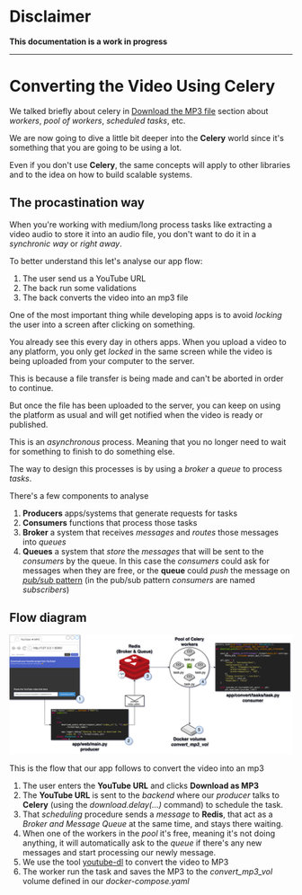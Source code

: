 # Disclaimer <!-- {docsify-ignore} -->

**This documentation is a work in progress**

---
# Converting the Video Using Celery <!-- {docsify-ignore} -->

We talked briefly about celery in [Download the MP3 file](/app/download-mp3.md) section about *workers*, *pool of workers*, *scheduled tasks*, etc.

We are now going to dive a little bit deeper into the **Celery** world since it's something that you are going to be using a lot. 

Even if you don't use **Celery**, the same concepts will apply to other libraries and to the idea on how to build scalable systems.


## The procastination way

When you're working with medium/long process tasks like extracting a video audio to store it into an audio file, you don't want to do it in a *synchronic way* or *right away*.

To better understand this let's analyse our app flow:

1. The user send us a YouTube URL
2. The back run some validations
3. The back converts the video into an mp3 file

One of the most important thing while developing apps is to avoid *locking* the user into a screen after clicking on something.

You already see this every day in others apps. When you upload a video to any platform, you only get *locked* in the same screen while the video is being uploaded from your computer to the server.

This is because a file transfer is being made and can't be aborted in order to continue.

But once the file has been uploaded to the server, you can keep on using the platform as usual and will get notified when the video is ready or published.

This is an *asynchronous* process. Meaning that you no longer need to wait for something to finish to do something else.

The way to design this processes is by using a *broker* a *queue* to process *tasks*.

There's a few components to analyse

1. **Producers** apps/systems that generate requests for tasks
2. **Consumers** functions that process those tasks 
3. **Broker** a system that receives *messages* and *routes* those messages into *queues*
4. **Queues** a system that *store* the *messages* that will be sent to the *consumers* by the queue. In this case the *consumers* could ask for messages when they are free, or the **queue** could *push* the message on [*pub/sub* pattern](https://ably.com/blog/pub-sub-pattern-examples) (in the pub/sub pattern *consumers* are named *subscribers*)

## Flow diagram

![Scheduling Celery Task](../images/schedule-celery-task-graph.png)

This is the flow that our app follows to convert the video into an mp3

1. The user enters the **YouTube URL** and clicks **Download as MP3**
2. The **YouTube URL** is sent to the *backend* where our *producer* talks to **Celery** (using the *download.delay(...)* command) to schedule the task.
3. That *scheduling* procedure sends a *message* to **Redis**, that act as a *Broker and Message Queue* at the same time, and stays there waiting.
4. When one of the workers in the *pool* it's free, meaning it's not doing anything, it will automatically ask to the *queue* if there's any new messages and start processing our newly message.  
  1. We use the tool [youtube-dl](https://github.com/ytdl-org/youtube-dl) to convert the video to MP3
5. The worker run the task and saves the MP3 to the *convert\_mp3\_vol* volume defined in our *docker-compose.yaml*





